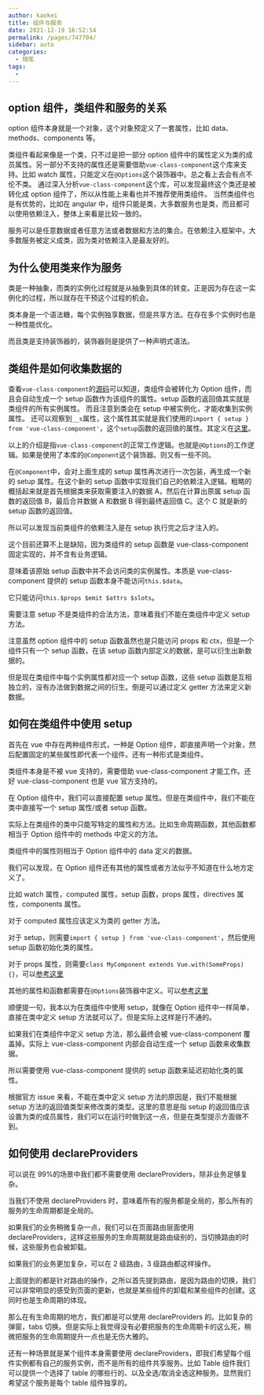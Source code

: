 ```yaml
---
author: kaokei
title: 组件与服务
date: 2021-12-19 16:52:54
permalink: /pages/747704/
sidebar: auto
categories: 
  - 随笔
tags: 
  - 
---
```


## option 组件，类组件和服务的关系

option 组件本身就是一个对象，这个对象预定义了一套属性，比如 data、methods、components 等。

类组件看起来像是一个类，只不过是把一部分 option 组件中的属性定义为类的成员属性。另一部分不支持的属性还是需要借助`vue-class-component`这个库来支持。比如 watch 属性，只能定义在`@Options`这个装饰器中。总之看上去会有点不伦不类。
通过深入分析`vue-class-component`这个库，可以发现最终这个类还是被转化成 option 组件了，所以从性能上来看也并不推荐使用类组件。
当然类组件也是有优势的，比如在 angular 中，组件只能是类，大多数服务也是类，而且都可以使用依赖注入，整体上来看是比较一致的。

服务可以是任意数据或者任意方法或者数据和方法的集合。在依赖注入框架中，大多数服务被定义成类，因为类对依赖注入是最友好的。

## 为什么使用类来作为服务

类是一种抽象，而类的实例化过程就是从抽象到具体的转变。正是因为存在这一实例化的过程，所以就存在干预这个过程的机会。

类本身是一个语法糖，每个实例独享数据，但是共享方法。在存在多个实例时也是一种性能优化。

而且类是支持装饰器的，装饰器则是提供了一种声明式语法。

## 类组件是如何收集数据的

查看`vue-class-component`的[源码](https://github.com/vuejs/vue-class-component/blob/16433462b40aefecc030919623f17b0ec9afe61c/dist/vue-class-component.esm-browser.js#L160)可以知道，类组件会被转化为 Option 组件，而且会自动生成一个 setup 函数作为该组件的属性。setup 函数的返回值其实就是类组件的所有实例属性。
而且注意到类会在 setup 中被实例化，才能收集到实例属性。
还可以观察到`__s`属性，这个属性其实就是我们使用的`import { setup } from 'vue-class-component'`，这个`setup`函数的返回值的属性。其定义在[这里](https://github.com/vuejs/vue-class-component/blob/16433462b40aefecc030919623f17b0ec9afe61c/dist/vue-class-component.esm-browser.js#L252)。

以上的介绍是指`vue-class-component`的正常工作逻辑。也就是`@Options`的工作逻辑。如果是使用了本库的`@Component`这个装饰器。则又有一些不同。

在`@Component`中，会对上面生成的 setup 属性再次进行一次包装，再生成一个新的 setup 属性。在这个新的 setup 函数中实现我们自己的依赖注入逻辑。粗略的概括起来就是首先根据类来获取需要注入的数据 A，然后在计算出原属 setup 函数的返回值 B，最后合并数据 A 和数据 B 得到最终返回值 C。这个 C 就是新的 setup 函数的返回值。

所以可以发现当前类组件的依赖注入是在 setup 执行完之后才注入的。

这个目前还算不上是缺陷，因为类组件的 setup 函数是 vue-class-component 固定实现的，并不含有业务逻辑。

意味着该原始 setup 函数中并不会访问类的实例属性。本质是 vue-class-component 提供的 setup 函数本身不能访问`this.$data`。

它只能访问`this.$props $emit $attrs $slots`。

需要注意 setup 不是类组件的合法方法，意味着我们不能在类组件中定义 setup 方法。

注意虽然 option 组件中的 setup 函数虽然也是只能访问 props 和 ctx，但是一个组件只有一个 setup 函数，在该 setup 函数内部定义的数据，是可以衍生出新数据的。

但是现在类组件中每个实例属性都对应一个 setup 函数，这些 setup 函数是互相独立的，没有办法做到数据之间的衍生。倒是可以通过定义 getter 方法来定义新数据。

## 如何在类组件中使用 setup

首先在 vue 中存在两种组件形式，一种是 Option 组件，即直接声明一个对象，然后配置固定的某些属性即代表一个组件。还有一种形式是类组件。

类组件本身是不被 vue 支持的，需要借助 vue-class-component 才能工作。还好 vue-class-component 也是 vue 官方支持的。

在 Option 组件中，我们可以直接配置 setup 属性。但是在类组件中，我们不能在类中直接写一个 setup 属性/或者 setup 函数。

实际上在类组件的类中只能写特定的属性和方法。比如生命周期函数，其他函数都相当于 Option 组件中的 methods 中定义的方法。

类组件中的属性则相当于 Option 组件中的 data 定义的数据。

我们可以发现，在 Option 组件还有其他的属性或者方法似乎不知道在什么地方定义了。

比如 watch 属性，computed 属性，setup 函数，props 属性，directives 属性，components 属性。

对于 computed 属性应该定义为类的 getter 方法。

对于 setup，则需要`import { setup } from 'vue-class-component'`，然后使用 setup 函数初始化类的属性。

对于 props 属性，则需要`class MyComponent extends Vue.with(SomeProps) {}`，可以[参考这里](https://github.com/vuejs/vue-class-component/issues/465)

其他的属性和函数都需要在`@Options`装饰器中定义。可以[参考这里](https://github.com/vuejs/vue-class-component/issues/406)

顺便提一句，我本以为在类组件中使用 setup，就像在 Option 组件中一样简单，直接在类中定义 setup 方法就可以了。但是实际上这样是行不通的。

如果我们在类组件中定义 setup 方法，那么最终会被 vue-class-component 覆盖掉。实际上 vue-class-component 内部会自动生成一个 setup 函数来收集数据。

所以需要使用 vue-class-component 提供的 setup 函数来延迟初始化类的属性。

根据官方 issue 来看，不能在类中定义 setup 方法的原因是，我们不能根据 setup 方法的返回值类型来修改类的类型。这里的意思是指 setup 的返回值应该设置为类的成员属性，我们可以在运行时做到这一点，但是在类型提示方面做不到。

## 如何使用 declareProviders

可以说在 99%的场景中我们都不需要使用 declareProviders，除非业务足够复杂。

当我们不使用 declareProviders 时，意味着所有的服务都是全局的，那么所有的服务的生命周期都是全局的。

如果我们的业务稍微复杂一点，我们可以在页面路由层面使用 declareProviders，这样这些服务的生命周期就是路由级别的，当切换路由的时候，这些服务也会被卸载。

如果我们的业务更加复杂，可以在 2 级路由，3 级路由都这样操作。

上面提到的都是针对路由的操作，之所以首先提到路由，是因为路由的切换，我们可以非常明显的感受到页面的更新，也就是某些组件的卸载和某些组件的创建。这同时也是生命周期的体现。

那么在有生命周期的地方，我们都是可以使用 declareProviders 的。比如复杂的弹窗，tabs 切换。但是实际上我觉得没有必要把服务的生命周期卡的这么死，稍微把服务的生命周期提升一点也是无伤大雅的。

还有一种场景就是某个组件本身需要使用 declareProviders，即我们希望每个组件实例都有自己的服务实例，而不是所有的组件共享服务。比如 Table 组件我们可以提供一个选择了 table 的哪些行的、以及全选/取消全选这种服务。显然我们希望这个服务是每个 table 组件独享的。
